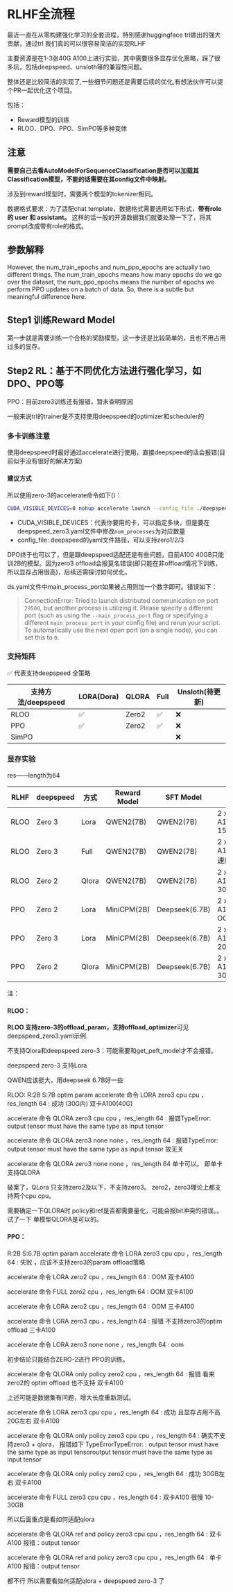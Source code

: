 # RLHF全流程

最近一直在从零构建强化学习的全套流程，特别感谢huggingface trl做出的强大贡献，通过trl 我们真的可以很容易简洁的实现RLHF


主要资源是在1-3张40G A100上进行实验，其中需要很多显存优化策略，踩了很多坑，包括deepspeed、unsloth等的兼容性问题。

整体还是比较简洁的实现了,一些细节问题还是需要后续的优化,有想法伙伴可以提个PR一起优化这个项目。

包括：
- Reward模型的训练
- RLOO、DPO、PPO、SimPO等多种变体


## 注意

**需要自己去看AutoModelForSequenceClassification是否可以加载其Classification模型，不能的话需要在其config文件中映射。**

涉及到reward模型时，需要两个模型的tokenizer相同。

数据格式要求：为了适配chat template，数据格式需要选用如下形式，**带有role的 user 和 assistant。**
这样的话一般的开源数据我们就要处理一下了，将其prompt改成带有role的格式。

## 参数解释

However, the num_train_epochs and num_ppo_epochs are actually two different things. The num_train_epochs means how many epochs do we go over the dataset, the num_ppo_epochs means the number of epochs we perform PPO updates on a batch of data. So, there is a subtle but meaningful difference here.


## Step1 训练Reward Model

第一步就是需要训练一个合格的奖励模型。这一步还是比较简单的，且也不用占用过多的显存。



## Step2 RL：基于不同优化方法进行强化学习，如DPO、PPO等

PPO：目前zero3训练还有报错，暂未查明原因



一般来说trl的trainer是不支持使用deepspeed的optimizer和scheduler的



### 多卡训练注意
使用deepspeed时最好通过accelerate进行使用，直接deepspeed的话会报错(目前似乎没有很好的解决方案)

#### 建议方式
所以使用zero-3的accelerate命令如下()：
```bash
CUDA_VISIBLE_DEVICES=0 nohup accelerate launch --config_file ./deepspeed_zero3.yaml rloo_train2.py
```
- CUDA_VISIBLE_DEVICES：代表你要用的卡，可以指定多块，但是要在deepspeed_zero3.yaml文件中修改```num_processes```为对应数量
- config_file: deepspeed的yaml文件路径，可以支持zero1/2/3



DPO终于也可以了，但是跟deepspeed适配还是有些问题，目前A100 40GB只能训2B的模型。因为zero3 offload会报莫名错误(即只能在非offload情况下训练，所以显存占用很高)，后续还需探讨如何优化。


ds.yaml文件中main_process_port如果被占用则加一个数字即可。错误如下：

> ConnectionError: Tried to launch distributed communication on port `29500`, but another process is utilizing it. Please specify a different port (such as using the `--main_process_port` flag or specifying a different `main_process_port` in your config file) and rerun your script. To automatically use the next open port (on a single node), you can set this to `0`.



### 支持矩阵
✅ 代表支持deepspeed 全策略

| 支持方法/deepspeed | LORA(Dora) | QLORA | Full | Unsloth(待更新) |
|----------------|------------|-------|------|--------------|
| RLOO           | ✅          | Zero2 | ✅    | ❌            |
| PPO            | ✅          | Zero2 | ✅    | ❌            |
| SimPO          |            |       |      | ❌            |




### 显存实验
res——length为64

| **RLHF** | **deepspeed** | **方式** | **Reward Model** | **SFT Model**  | **显存占用**               |
|----------|---------------|--------|------------------|----------------|------------------------|
| RLOO     | Zero 3        | Lora   | QWEN2(7B)        | QWEN2(7B)      | 2 x A100(40GB): 15~30G |
| RLOO     | Zero 3        | Full   | QWEN2(7B)        | QWEN2(7B)      | 2 x A100(40GB): 速度很慢   |
| RLOO     | Zero 2        | Qlora  | QWEN2(7B)        | QWEN2(7B)      | 2 x A100(40GB): 30~40G |
| PPO      | Zero 2        | Lora   | MiniCPM(2B)      | Deepseek(6.7B) | 2 x A100(40GB): OOM    |
| PPO      | Zero 3        | Lora   | MiniCPM(2B)      | Deepseek(6.7B) | 2 x A100(40GB): 20-25G |
| PPO      | Zero 2        | Qlora  | MiniCPM(2B)      | Deepseek(6.7B) | 2 x A100(40GB): 30G    |


注：
#### RLOO：

**RLOO 支持zero-3的offload_param，支持offload_optimizer**可见deepspeed_zero3.yaml示例.

不支持Qlora和deepspeed zero-3：可能需要和get_peft_model才不会报错。

deepspeed zero-3 支持Lora

QWEN应该挺大，用deepseek 6.7B好一些
   
RLOO:  R:2B   S:7B
                          optim  param
accelerate 命令 LORA zero3  cpu     cpu ，res_length 64 : 成功  (30G内)  双卡A100(40G)

accelerate 命令 QLORA zero3  cpu     cpu ，res_length 64 : 报错TypeError: output tensor must have the same type as input tensor 

accelerate 命令 QLORA zero3  none    none ，res_length 64 : 报错TypeError: output tensor must have the same type as input tensor  故无关


accelerate 命令 QLORA zero3  none    none ，res_length 64   单卡可以。 即单卡支持QLORA

破案了，QLora 只支持zero2及以下，不支持zero3。    zero2，zero3理论上都支持两个cpu     cpu。


需要确定一下QLORA时  policy和ref是否都需要量化，可能会报bit冲突的错误。。试了一下  单模型QLORA是可以的。

#### PPO：

R:2B   S:6.7B
                          optim  param
accelerate 命令 LORA zero3  cpu     cpu ，res_length 64 :   失败  ，应该不支持zero3的param offload策略

accelerate 命令 LORA zero2  cpu         ，res_length 64 :  OOM  双卡A100

accelerate 命令 FULL zero2  cpu         ，res_length 64 :  OOM  双卡A100

accelerate 命令 LORA zero2  cpu         ，res_length 64 :  OOM 三卡A100

accelerate 命令 LORA zero3  cpu         ，res_length 64 :  报错 不支持zero3的optim offload 三卡A100

accelerate 命令 LORA zero3  none   none     ，res_length 64 : oom

初步结论只能结合ZERO-2进行 PPO的训练。

accelerate 命令 QLORA only policy zero2  cpu         ，res_length 64 :  报错 看来zero2的 optim offload 也不支持 双卡A100


上述可能是数据集有问题，增大长度重新测试。

accelerate 命令 LORA zero3  cpu     cpu ，res_length 64 :   成功  且显存占用不高20G左右    双卡A100

accelerate 命令 QLORA only policy zero3  cpu     cpu ，res_length 64 : 确实不支持zero3 + qlora， 报错如下 TypeErrorTypeError: : output tensor must have the same type as input tensoroutput tensor must have the same type as input tensor

accelerate 命令 QLORA only policy zero2  cpu         ，res_length 64 :  成功  30GB左右   双卡A100

accelerate 命令 FULL zero3  cpu   cpu      ，res_length 64 :   双卡A100   很慢  10-30GB


所以后面重点是看如何适配qlora

accelerate 命令 QLORA ref and policy zero3  cpu     cpu ，res_length 64 : 双卡A100  报错：output tensor 


accelerate 命令 QLORA ref and policy zero3  cpu     cpu ，res_length 64 : 单卡A100  报错：output tensor 

都不行  所以需要看如何适配qlora + deepspeed zero-3 了